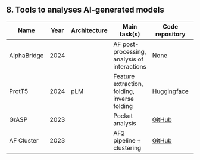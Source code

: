 ## 8. Tools to analyses AI-generated models

| **Name**     | **Year** | **Architecture** | **Main task(s)**                             | **Code repository**                                           | **Webserver**                                                                 | **Reference**                                                                 |
|--------------|:--------:|------------------|----------------------------------------------|--------------------------------------------------------------|--------------------------------------------------------------------------------|-------------------------------------------------------------------------------|
| AlphaBridge  | 2024     |                  | AF post-processing, analysis of interactions | None                                                         | [AlphaBridge](https://alpha-bridge.eu/)                                        | [10.1101/2024.10.23.619601v1](https://doi.org/10.1101/2024.10.23.619601v1)   |
| ProtT5       | 2024     | pLM              | Feature extraction, folding, inverse folding | [Huggingface](https://huggingface.co/Rostlab/ProstT5)        | None                                                                           | [10.1101/2024.10.23.619601v1](https://doi.org/10.1101/2024.10.23.619601v1)   |
| GrASP        | 2023     |                  | Pocket analysis                              | [GitHub](https://github.com/tiwarylab/GrASP)                 | [Colab Notebook](https://colab.research.google.com/github/tiwarylab/GrASP/blob/main/GrASP.ipynb) | [10.1021/acs.jcim.3c01698](https://doi.org/10.1021/acs.jcim.3c01698)         |
| AF Cluster   | 2023     |                  | AF2 pipeline + clustering                    | [GitHub](https://github.com/HWaymentSteele/AF_Cluster)       | [Colab Notebook](https://colab.research.google.com/github/HWaymentSteele/AF_Cluster/blob/main/AFcluster.ipynb) | [s41586-023-06832-9](https://doi.org/10.1038/s41586-023-06832-9)              |
